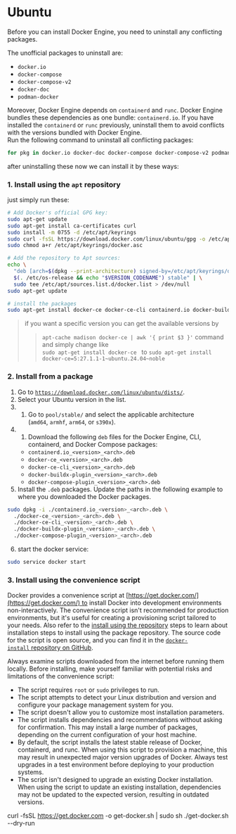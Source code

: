 
# Ubuntu

Before you can install Docker Engine, you need to uninstall any conflicting packages.

The unofficial packages to uninstall are:
- `docker.io`
- `docker-compose`
- `docker-compose-v2`
- `docker-doc`
- `podman-docker`

Moreover, Docker Engine depends on `containerd` and `runc`. Docker Engine bundles these dependencies as one bundle: `containerd.io`. If you have installed the `containerd` or `runc` previously, uninstall them to avoid conflicts with the versions bundled with Docker Engine.
\
Run the following command to uninstall all conflicting packages:
``` bash
for pkg in docker.io docker-doc docker-compose docker-compose-v2 podman-docker containerd runc; do sudo apt-get remove $pkg; done
```

after uninstalling these now we can install it by these ways:

### 1.  Install using the `apt` repository

just simply run these:

``` bash
# Add Docker's official GPG key:
sudo apt-get update
sudo apt-get install ca-certificates curl
sudo install -m 0755 -d /etc/apt/keyrings
sudo curl -fsSL https://download.docker.com/linux/ubuntu/gpg -o /etc/apt/keyrings/docker.asc
sudo chmod a+r /etc/apt/keyrings/docker.asc

# Add the repository to Apt sources:
echo \
  "deb [arch=$(dpkg --print-architecture) signed-by=/etc/apt/keyrings/docker.asc] https://download.docker.com/linux/ubuntu \
  $(. /etc/os-release && echo "$VERSION_CODENAME") stable" | \
  sudo tee /etc/apt/sources.list.d/docker.list > /dev/null
sudo apt-get update

# install the packages
sudo apt-get install docker-ce docker-ce-cli containerd.io docker-buildx-plugin docker-compose-plugin
```
> if you want a specific version you can get the available versions by 
> > `apt-cache madison docker-ce | awk '{ print $3 }'`
> command and simply change like  
> > `sudo apt-get install docker-ce `
> to 
> >`sudo apt-get install docker-ce=5:27.1.1-1~ubuntu.24.04~noble`
### 2. Install from a package

1. Go to [`https://download.docker.com/linux/ubuntu/dists/`](https://download.docker.com/linux/ubuntu/dists/).
2. Select your Ubuntu version in the list.
3. 1. Go to `pool/stable/` and select the applicable architecture (`amd64`, `armhf`, `arm64`, or `s390x`).
4. 1. Download the following `deb` files for the Docker Engine, CLI, containerd, and Docker Compose packages:
	- `containerd.io_<version>_<arch>.deb`
    - `docker-ce_<version>_<arch>.deb`
    - `docker-ce-cli_<version>_<arch>.deb`
    - `docker-buildx-plugin_<version>_<arch>.deb`
    - `docker-compose-plugin_<version>_<arch>.deb`
5. Install the `.deb` packages. Update the paths in the following example to where you downloaded the Docker packages.
``` bash
sudo dpkg -i ./containerd.io_<version>_<arch>.deb \
  ./docker-ce_<version>_<arch>.deb \
  ./docker-ce-cli_<version>_<arch>.deb \
  ./docker-buildx-plugin_<version>_<arch>.deb \
  ./docker-compose-plugin_<version>_<arch>.deb
```
6. start the docker service:
``` bash
sudo service docker start
```

### 3. Install using the convenience script

Docker provides a convenience script at [https://get.docker.com/](https://get.docker.com/) to install Docker into development environments non-interactively. The convenience script isn't recommended for production environments, but it's useful for creating a provisioning script tailored to your needs. Also refer to the [install using the repository](https://docs.docker.com/engine/install/ubuntu/#install-using-the-repository) steps to learn about installation steps to install using the package repository. The source code for the script is open source, and you can find it in the [`docker-install` repository on GitHub](https://github.com/docker/docker-install).

Always examine scripts downloaded from the internet before running them locally. Before installing, make yourself familiar with potential risks and limitations of the convenience script:

- The script requires `root` or `sudo` privileges to run.
- The script attempts to detect your Linux distribution and version and configure your package management system for you.
- The script doesn't allow you to customize most installation parameters.
- The script installs dependencies and recommendations without asking for confirmation. This may install a large number of packages, depending on the current configuration of your host machine.
- By default, the script installs the latest stable release of Docker, containerd, and runc. When using this script to provision a machine, this may result in unexpected major version upgrades of Docker. Always test upgrades in a test environment before deploying to your production systems.
- The script isn't designed to upgrade an existing Docker installation. When using the script to update an existing installation, dependencies may not be updated to the expected version, resulting in outdated versions.

curl -fsSL https://get.docker.com -o get-docker.sh | sudo sh ./get-docker.sh --dry-run